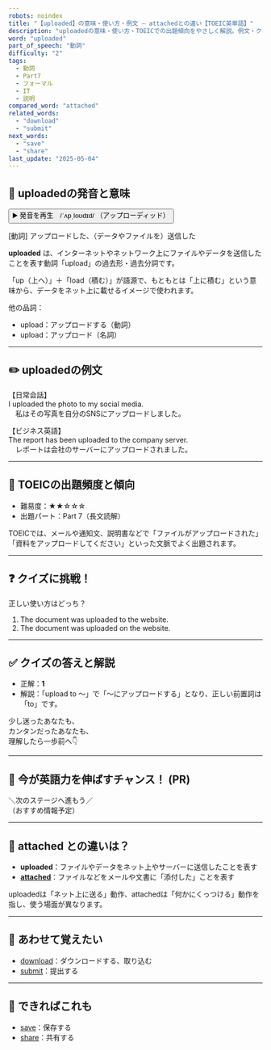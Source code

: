 ```yaml
---
robots: noindex
title: "【uploaded】の意味・使い方・例文 ― attachedとの違い【TOEIC英単語】"
description: "uploadedの意味・使い方・TOEICでの出題傾向をやさしく解説。例文・クイズ付きでattachedとの違いもわかりやすく学べます。"
word: "uploaded"
part_of_speech: "動詞"
difficulty: "2"
tags:
  - 動詞
  - Part7
  - フォーマル
  - IT
  - 説明
compared_word: "attached"
related_words:
  - "download"
  - "submit"
next_words:
  - "save"
  - "share"
last_update: "2025-05-04"
---
```


## 🔰 uploadedの発音と意味

<button class="play-audio" onclick="playTTS('uploaded')">
  <span class="play-audio-main">
    ▶️ 発音を再生　/ˈʌpˌloʊdɪd/
  </span>
  <span class="play-audio-sub">
    （アップローディッド）
  </span>
</button>

[動詞] アップロードした、（データやファイルを）送信した

**uploaded** は、インターネットやネットワーク上にファイルやデータを送信したことを表す動詞「upload」の過去形・過去分詞です。

「up（上へ）」＋「load（積む）」が語源で、もともとは「上に積む」という意味から、データをネット上に載せるイメージで使われます。

他の品詞：  
- upload：アップロードする（動詞）
- upload：アップロード（名詞）

---

## ✏️ uploadedの例文

【日常会話】  
I uploaded the photo to my social media.  
　私はその写真を自分のSNSにアップロードしました。

【ビジネス英語】  
The report has been uploaded to the company server.  
　レポートは会社のサーバーにアップロードされました。

---

## 🎯 TOEICの出題頻度と傾向

- 難易度：★★☆☆☆
- 出題パート：Part 7（長文読解）

TOEICでは、メールや通知文、説明書などで「ファイルがアップロードされた」「資料をアップロードしてください」といった文脈でよく出題されます。

---

## ❓ クイズに挑戦！

正しい使い方はどっち？

1. The document was uploaded to the website.  
2. The document was uploaded on the website.

---

## ✅ クイズの答えと解説

- 正解：**1**
- 解説：「upload to ～」で「～にアップロードする」となり、正しい前置詞は「to」です。

少し迷ったあなたも、  
カンタンだったあなたも、  
理解したら一歩前へ👇️

---

## 🚀 今が英語力を伸ばすチャンス！ (PR)

<div class="info-center">
＼次のステージへ進もう／<br>  
（おすすめ情報予定）
</div>

---

## 🤔  attached との違いは？

- **uploaded**：ファイルやデータをネット上やサーバーに送信したことを表す
- **[attached](/attached)**：ファイルなどをメールや文書に「添付した」ことを表す

uploadedは「ネット上に送る」動作、attachedは「何かにくっつける」動作を指し、使う場面が異なります。

---

## 🧩 あわせて覚えたい

- [download](/download)：ダウンロードする、取り込む
- [submit](/submit)：提出する

---

## 📖 できればこれも

- [save](/save)：保存する
- [share](/share)：共有する

<!-- cvid: aid40_bid07 -->
